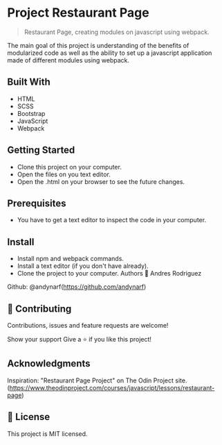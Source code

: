 # Project Restaurant Page

> Restaurant Page, creating modules on javascript using webpack.

The main goal of this project is understanding of the benefits of modularized code as well as the ability to set up a javascript application made of different modules using webpack.

## Built With

- HTML
- SCSS
- Bootstrap
- JavaScript
- Webpack

## Getting Started

- Clone this project on your computer.
- Open the files on you text editor.
- Open the .html on your browser to see the future changes.

## Prerequisites

- You have to get a text editor to inspect the code in your computer.

## Install

- Install npm and webpack commands.
- Install a text editor (if you don't have already).
- Clone the project to your computer.
  Authors
  👤 Andres Rodriguez

Github: @andynarf(https://github.com/andynarf)

## 🤝 Contributing
Contributions, issues and feature requests are welcome!

Show your support
Give a ⭐️ if you like this project!

## Acknowledgments
Inspiration: "Restaurant Page Project" on The Odin Project site.
(https://www.theodinproject.com/courses/javascript/lessons/restaurant-page)

## 📝 License
This project is MIT licensed.
